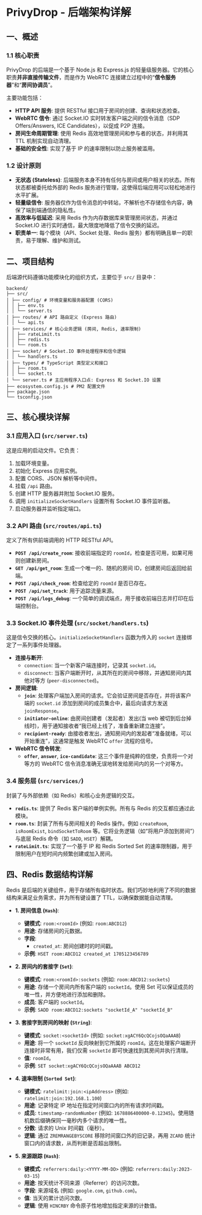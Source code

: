 # PrivyDrop - 后端架构详解

## 一、概述

### 1.1 核心职责

PrivyDrop 的后端是一个基于 Node.js 和 Express.js 的轻量级服务器。它的核心职责**并非直接传输文件**，而是作为 WebRTC 连接建立过程中的“**信令服务器**”和“**房间协调员**”。

主要功能包括：

- **HTTP API 服务**: 提供 RESTful 接口用于房间的创建、查询和状态检查。
- **WebRTC 信令**: 通过 Socket.IO 实时转发客户端之间的信令消息（SDP Offers/Answers, ICE Candidates），以促成 P2P 连接。
- **房间生命周期管理**: 使用 Redis 高效地管理房间和参与者的状态，并利用其 TTL 机制实现自动清理。
- **基础的安全性**: 实现了基于 IP 的速率限制以防止服务被滥用。

### 1.2 设计原则

- **无状态 (Stateless)**: 后端服务本身不持有任何与房间或用户相关的状态。所有状态都被委托给外部的 Redis 服务进行管理，这使得后端应用可以轻松地进行水平扩展。
- **轻量级信令**: 服务器仅作为信令消息的中转站，不解析也不存储信令内容，确保了端到端通信的隐私性。
- **高效率与低延迟**: 采用 Redis 作为内存数据库来管理房间状态，并通过 Socket.IO 进行实时通信，最大限度地降低了信令交换的延迟。
- **职责单一**: 每个模块（API、Socket 处理、Redis 服务）都有明确且单一的职责，易于理解、维护和测试。

## 二、项目结构

后端源代码遵循功能模块化的组织方式，主要位于 `src/` 目录中：

```
backend/
├── src/
│ ├── config/ # 环境变量和服务器配置 (CORS)
│ │ ├── env.ts
│ │ └── server.ts
│ ├── routes/ # API 路由定义 (Express 路由)
│ │ └── api.ts
│ ├── services/ # 核心业务逻辑 (房间, Redis, 速率限制)
│ │ ├── rateLimit.ts
│ │ ├── redis.ts
│ │ └── room.ts
│ ├── socket/ # Socket.IO 事件处理程序和信令逻辑
│ │ └── handlers.ts
│ ├── types/ # TypeScript 类型定义和接口
│ │ ├── room.ts
│ │ └── socket.ts
│ └── server.ts # 主应用程序入口点: Express 和 Socket.IO 设置
├── ecosystem.config.js # PM2 配置文件
├── package.json
└── tsconfig.json
```

## 三、核心模块详解

### 3.1 应用入口 (`src/server.ts`)

这是应用的启动文件。它负责：

1.  加载环境变量。
2.  初始化 Express 应用实例。
3.  配置 CORS、JSON 解析等中间件。
4.  挂载 `/api` 路由。
5.  创建 HTTP 服务器并附加 Socket.IO 服务。
6.  调用 `initializeSocketHandlers` 设置所有 Socket.IO 事件监听器。
7.  启动服务器并监听指定端口。

### 3.2 API 路由 (`src/routes/api.ts`)

定义了所有供前端调用的 HTTP RESTful API。

- **`POST /api/create_room`**: 接收前端指定的 `roomId`，检查是否可用，如果可用则创建新房间。
- **`GET /api/get_room`**: 生成一个唯一的、随机的房间 ID，创建房间后返回给前端。
- **`POST /api/check_room`**: 检查给定的 `roomId` 是否已存在。
- **`POST /api/set_track`**: 用于追踪流量来源。
- **`POST /api/logs_debug`**: 一个简单的调试端点，用于接收前端日志并打印在后端控制台。

### 3.3 Socket.IO 事件处理 (`src/socket/handlers.ts`)

这是信令交换的核心。`initializeSocketHandlers` 函数为传入的 `socket` 连接绑定了一系列事件处理器。

- **连接与断开**:
  - `connection`: 当一个新客户端连接时，记录其 `socket.id`。
  - `disconnect`: 当客户端断开时，从其所在的房间中移除，并通知房间内其他对等方 (`peer-disconnected`)。
- **房间逻辑**:
  - **`join`**: 处理客户端加入房间的请求。它会验证房间是否存在，并将该客户端的 `socket.id` 添加到房间的成员集合中，最后向请求方发送 `joinResponse`。
  - **`initiator-online`**: 由房间创建者（发起者）发出(当 web 被切到后台掉线时)，用于通知接收者“我已经上线了，准备重新建立连接”。
  - **`recipient-ready`**: 由接收者发出，通知房间内的发起者“准备就绪，可以开始重连”，这通常是触发 WebRTC `offer` 流程的信号。
- **WebRTC 信令转发**:
  - **`offer`**, **`answer`**, **`ice-candidate`**: 这三个事件是纯粹的信使，负责将一个对等方的 WebRTC 信令消息准确无误地转发给房间内的另一个对等方。

### 3.4 服务层 (`src/services/`)

封装了与外部依赖（如 Redis）和核心业务逻辑的交互。

- **`redis.ts`**: 提供了 Redis 客户端的单例实例。所有与 Redis 的交互都应通过此模块。
- **`room.ts`**: 封装了所有与房间相关的 Redis 操作。例如 `createRoom`, `isRoomExist`, `bindSocketToRoom` 等。它将业务逻辑（如“将用户添加到房间”）与底层 Redis 命令（如 `SADD`, `HSET`）解耦。
- **`rateLimit.ts`**: 实现了一个基于 IP 和 Redis Sorted Set 的速率限制器，用于限制用户在短时间内频繁创建或加入房间。

## 四、Redis 数据结构详解

Redis 是后端的关键组件，用于存储所有临时状态。我们巧妙地利用了不同的数据结构来满足业务需求，并为所有键设置了 TTL，以确保数据能自动清理。

- **1. 房间信息 (`Hash`)**:

  - **键模式**: `room:<roomId>` (例如: `room:ABCD12`)
  - **用途**: 存储房间的元数据。
  - **字段**:
    - `created_at`: 房间创建时的时间戳。
  - **示例**: `HSET room:ABCD12 created_at 1705123456789`

- **2. 房间内的套接字 (`Set`)**:

  - **键模式**: `room:<roomId>:sockets` (例如: `room:ABCD12:sockets`)
  - **用途**: 存储一个房间内所有客户端的 `socketId`。使用 Set 可以保证成员的唯一性，并方便地进行添加和删除。
  - **成员**: 客户端的 `socketId`。
  - **示例**: `SADD room:ABCD12:sockets "socketId_A" "socketId_B"`

- **3. 套接字到房间的映射 (`String`)**:

  - **键模式**: `socket:<socketId>` (例如: `socket:xgACY6QcQCojsOQaAAAB`)
  - **用途**: 将一个 `socketId` 反向映射到它所属的 `roomId`。这在处理客户端断开连接时非常有用，我们仅需 `socketId` 即可快速找到其房间并执行清理。
  - **值**: `roomId`。
  - **示例**: `SET socket:xgACY6QcQCojsOQaAAAB ABCD12`

- **4. 速率限制 (`Sorted Set`)**:

  - **键模式**: `ratelimit:join:<ipAddress>` (例如: `ratelimit:join:192.168.1.100`)
  - **用途**: 记录特定 IP 地址在指定时间窗口内的所有请求时间戳。
  - **成员**: `timestamp-randomNumber` (例如: `1678886400000-0.12345`)。使用随机数后缀确保同一毫秒内多个请求的唯一性。
  - **分数**: 请求的 Unix 时间戳（毫秒）。
  - **逻辑**: 通过 `ZREMRANGEBYSCORE` 移除时间窗口外的旧记录，再用 `ZCARD` 统计窗口内的请求数，从而判断是否超出限制。

- **5. 来源跟踪 (`Hash`)**:
  - **键模式**: `referrers:daily:<YYYY-MM-DD>` (例如: `referrers:daily:2023-03-15`)
  - **用途**: 按天统计不同来源（Referrer）的访问次数。
  - **字段**: 来源域名 (例如: `google.com`, `github.com`)。
  - **值**: 当天的累计访问次数。
  - **逻辑**: 使用 `HINCRBY` 命令原子性地增加指定来源的计数值。
